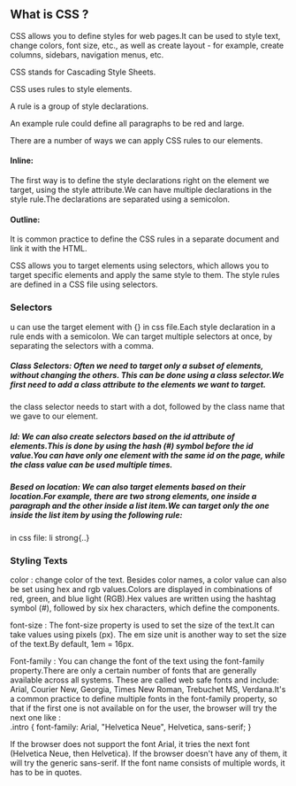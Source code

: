 ## What is CSS ?<br>

CSS allows you to define styles for web pages.It can be used to style text, change colors, font size, etc., as well as create layout - for example, create columns, sidebars, navigation menus, etc.<br>


CSS stands for Cascading Style Sheets.<br>

CSS uses rules to style elements.

A rule is a group of style declarations.

An example rule could define all paragraphs to be red and large.<br>

There are a number of ways we can apply CSS rules to our elements.

#### Inline:<br>

The first way is to define the style declarations right on the element we target, using the style attribute.We can have multiple declarations in the style rule.The declarations are separated using a semicolon.<br>

#### Outline:<br>

It is common practice to define the CSS rules in a separate document and link it with the HTML.

CSS allows you to target elements using selectors, which allows you to target specific elements and apply the same style to them.
The style rules are defined in a CSS file using selectors.<br>

### Selectors<br>

u can use the target element with {} in css file.Each style declaration in a rule ends with a semicolon.  We can target multiple selectors at once, by separating the selectors with a comma.<br>

##### Class Selectors: Often we need to target only a subset of elements, without changing the others. This can be done using a class selector.We first need to add a class attribute to the elements we want to target. 
the class selector needs to start with a dot, followed by the class name that we gave to our element.<br>

##### Id: We can also create selectors based on the id attribute of elements.This is done by using the hash (#) symbol before the id value.You can have only one element with the same id on the page, while the class value can be used multiple times.<br>

##### Besed on location: We can also target elements based on their location.For example, there are two strong elements, one inside a paragraph and the other inside a list item.We can target only the one inside the list item by using the following rule:
in css file: li strong{..}<br>

### Styling Texts <br>

color : change color of the text. Besides color names, a color value can also be set using hex and rgb values.Colors are displayed in combinations of red, green, and blue light (RGB).Hex values are written using the hashtag symbol (#), followed by six hex characters, which define the components.<br>

font-size : The font-size property is used to set the size of the text.It can take values using pixels (px). The em size unit is another way to set the size of the text.By default, 1em = 16px. <br>

Font-family : You can change the font of the text using the font-family property.There are only a certain number of fonts that are generally available across all systems. These are called web safe fonts and include: Arial, Courier New, Georgia, Times New Roman, Trebuchet MS, Verdana.It's a common practice to define multiple fonts in the font-family property, so that if the first one is not available on for the user, the browser will try the next one like :<br>
.intro {
  font-family: Arial, "Helvetica Neue", Helvetica, sans-serif;
}<br>

If the browser does not support the font Arial, it tries the next font (Helvetica Neue, then Helvetica). If the browser doesn't have any of them, it will try the generic sans-serif.
If the font name consists of multiple words, it has to be in quotes.<br>

 







































